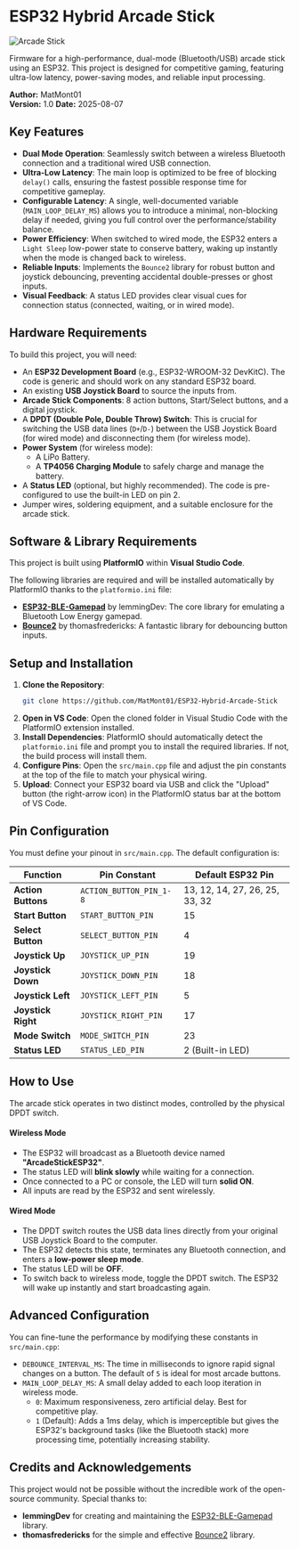 # ESP32 Hybrid Arcade Stick

![Arcade Stick](https://img.icons8.com/ios-filled/100/000000/joystick.png)

Firmware for a high-performance, dual-mode (Bluetooth/USB) arcade stick using an ESP32. This project is designed for competitive gaming, featuring ultra-low latency, power-saving modes, and reliable input processing.

**Author:** MatMont01  
**Version:** 1.0 
**Date:** 2025-08-07

## Key Features

-   **Dual Mode Operation**: Seamlessly switch between a wireless Bluetooth connection and a traditional wired USB connection.
-   **Ultra-Low Latency**: The main loop is optimized to be free of blocking `delay()` calls, ensuring the fastest possible response time for competitive gameplay.
-   **Configurable Latency**: A single, well-documented variable (`MAIN_LOOP_DELAY_MS`) allows you to introduce a minimal, non-blocking delay if needed, giving you full control over the performance/stability balance.
-   **Power Efficiency**: When switched to wired mode, the ESP32 enters a `Light Sleep` low-power state to conserve battery, waking up instantly when the mode is changed back to wireless.
-   **Reliable Inputs**: Implements the `Bounce2` library for robust button and joystick debouncing, preventing accidental double-presses or ghost inputs.
-   **Visual Feedback**: A status LED provides clear visual cues for connection status (connected, waiting, or in wired mode).

## Hardware Requirements

To build this project, you will need:
-   An **ESP32 Development Board** (e.g., ESP32-WROOM-32 DevKitC). The code is generic and should work on any standard ESP32 board.
-   An existing **USB Joystick Board** to source the inputs from.
-   **Arcade Stick Components**: 8 action buttons, Start/Select buttons, and a digital joystick.
-   A **DPDT (Double Pole, Double Throw) Switch**: This is crucial for switching the USB data lines (`D+`/`D-`) between the USB Joystick Board (for wired mode) and disconnecting them (for wireless mode).
-   **Power System** (for wireless mode):
    -   A LiPo Battery.
    -   A **TP4056 Charging Module** to safely charge and manage the battery.
-   A **Status LED** (optional, but highly recommended). The code is pre-configured to use the built-in LED on pin 2.
-   Jumper wires, soldering equipment, and a suitable enclosure for the arcade stick.

## Software & Library Requirements

This project is built using **PlatformIO** within **Visual Studio Code**.

The following libraries are required and will be installed automatically by PlatformIO thanks to the `platformio.ini` file:

-   [**ESP32-BLE-Gamepad**](https://github.com/lemmingDev/ESP32-BLE-Gamepad) by lemmingDev: The core library for emulating a Bluetooth Low Energy gamepad.
-   [**Bounce2**](https://github.com/thomasfredericks/Bounce2) by thomasfredericks: A fantastic library for debouncing button inputs.

## Setup and Installation

1.  **Clone the Repository**:
    ```bash
    git clone https://github.com/MatMont01/ESP32-Hybrid-Arcade-Stick
    ```
2.  **Open in VS Code**: Open the cloned folder in Visual Studio Code with the PlatformIO extension installed.
3.  **Install Dependencies**: PlatformIO should automatically detect the `platformio.ini` file and prompt you to install the required libraries. If not, the build process will install them.
4.  **Configure Pins**: Open the `src/main.cpp` file and adjust the pin constants at the top of the file to match your physical wiring.
5.  **Upload**: Connect your ESP32 board via USB and click the "Upload" button (the right-arrow icon) in the PlatformIO status bar at the bottom of VS Code.

## Pin Configuration

You must define your pinout in `src/main.cpp`. The default configuration is:

| Function              | Pin Constant              | Default ESP32 Pin |
| --------------------- | ------------------------- | ----------------- |
| **Action Buttons**    | `ACTION_BUTTON_PIN_1-8`   | 13, 12, 14, 27, 26, 25, 33, 32 |
| **Start Button**      | `START_BUTTON_PIN`        | 15                |
| **Select Button**     | `SELECT_BUTTON_PIN`       | 4                 |
| **Joystick Up**       | `JOYSTICK_UP_PIN`         | 19                |
| **Joystick Down**     | `JOYSTICK_DOWN_PIN`       | 18                |
| **Joystick Left**     | `JOYSTICK_LEFT_PIN`       | 5                 |
| **Joystick Right**    | `JOYSTICK_RIGHT_PIN`      | 17                |
| **Mode Switch**       | `MODE_SWITCH_PIN`         | 23                |
| **Status LED**        | `STATUS_LED_PIN`          | 2 (Built-in LED)  |

## How to Use

The arcade stick operates in two distinct modes, controlled by the physical DPDT switch.

#### Wireless Mode
-   The ESP32 will broadcast as a Bluetooth device named **"ArcadeStickESP32"**.
-   The status LED will **blink slowly** while waiting for a connection.
-   Once connected to a PC or console, the LED will turn **solid ON**.
-   All inputs are read by the ESP32 and sent wirelessly.

#### Wired Mode
-   The DPDT switch routes the USB data lines directly from your original USB Joystick Board to the computer.
-   The ESP32 detects this state, terminates any Bluetooth connection, and enters a **low-power sleep mode**.
-   The status LED will be **OFF**.
-   To switch back to wireless mode, toggle the DPDT switch. The ESP32 will wake up instantly and start broadcasting again.

## Advanced Configuration

You can fine-tune the performance by modifying these constants in `src/main.cpp`:

-   `DEBOUNCE_INTERVAL_MS`: The time in milliseconds to ignore rapid signal changes on a button. The default of `5` is ideal for most arcade buttons.
-   `MAIN_LOOP_DELAY_MS`: A small delay added to each loop iteration in wireless mode.
    -   `0`: Maximum responsiveness, zero artificial delay. Best for competitive play.
    -   `1` (Default): Adds a 1ms delay, which is imperceptible but gives the ESP32's background tasks (like the Bluetooth stack) more processing time, potentially increasing stability.

## Credits and Acknowledgements

This project would not be possible without the incredible work of the open-source community. Special thanks to:

-   **lemmingDev** for creating and maintaining the [ESP32-BLE-Gamepad](https://github.com/lemmingDev/ESP32-BLE-Gamepad) library.
-   **thomasfredericks** for the simple and effective [Bounce2](https://github.com/thomasfredericks/Bounce2) library.
